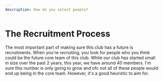 ```yaml
---
description: How do you select people?
---
```


# The Recruitment Process

The most important part of making sure this club has a future is recruitments. When you're recruiting, you look for people who you think could be the future core team of this club. While our club has started small in size over the past 2 years, this year, we have around 40 members. I'm sure this number is only going to grow and ofc not all of these people would end up being in the core team. However, it's a good heuristic to aim for.&#x20;

